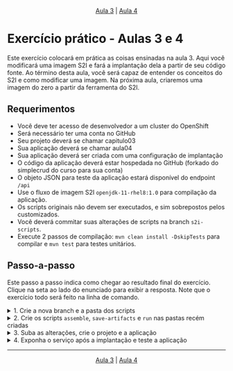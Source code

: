 <p align="center"><a href="../aula03">Aula 3</a> | <a href="../aula04">Aula 4</a>
<br/>

# Exercício prático - Aulas 3 e 4

Este exercício colocará em prática as coisas ensinadas na aula 3. Aqui você modificará uma imagem S2I e fará a implantação dela a partir de seu código fonte. Ao término desta aula, você será capaz de entender os conceitos do S2I e como modificar uma imagem. Na próxima aula, criaremos uma imagem do zero a partir da ferramenta do S2I.

## Requerimentos
- Você deve ter acesso de desenvolvedor a um cluster do OpenShift
- Será necessário ter uma conta no GitHub
- Seu projeto deverá se chamar capitulo03
- Sua aplicação deverá se chamar aula04
- Sua aplicação deverá ser criada com uma configuração de implantação
- O código da aplicação deverá estar hospedada no GitHub (forkado do simplecrud do curso para sua conta)
- O objeto JSON para teste da aplicação estará disponível do endpoint `/api`
- Use o fluxo de imagem S2I `openjdk-11-rhel8:1.0` para compilação da aplicação.
- Os scripts originais não devem ser executados, e sim sobrepostos pelos customizados.
- Você deverá commitar suas alterações de scripts na branch `s2i-scripts`.
- Execute 2 passos de compilação: `mvn clean install -DskipTests` para compilar e `mvn test` para testes unitários.

## Passo-a-passo
Este passo a passo indica como chegar ao resultado final do exercício. Clique na seta ao lado do enunciado para exibir a resposta. Note que o exercício todo será feito na linha de comando.

<details> 
  <summary>1. Crie a nova branch e a pasta dos scripts</summary>
  
```bash
# Esses comandos devem ser executados na pasta raiz da aplicação
git checkout -b s2i-scripts
mkdir -p .s2i/bin
```

</details>

<details> 
  <summary>2. Crie os scripts <code>assemble</code>, <code>save-artifacts</code> e <code>run</code> nas pastas recém criadas</summary>
  
Assemble:
```bash
#!/bin/bash

# Caso o script seja executado com -h, instruções são exibidas
if [[ "$1" == "-h" ]]; then
	exec /usr/libexec/s2i/usage
fi

# Restaura dependências do maven para a pasta do .m2
if [ "$(ls /tmp/artifacts/ 2>/dev/null)" ]; then
  echo "--> Restaurando artefatos de compilação..."
  shopt -s dotglob
  mv /tmp/artifacts ${HOME}/.m2
  shopt -u dotglob
fi

# Copia o código fonte para sua pasta
echo "--> Instalando código fonte da aplicação..."
cp -Rf /tmp/src/. /opt/java-app

# Compila a aplicação
echo "--> Compilando código fonte da aplicação..."
mvn clean install -DskipTests -f /opt/java-app/pom.xml

# Executa os testes
echo "--> Executando testes unitários da aplicação..."
mvn test -f /opt/java-app/pom.xml
```

Run:
```bash
#!/bin/bash

# Inicia a execução da aplicação
echo "--> Iniciando aplicação a partir de arquivo JAR"
exec java -jar /opt/java-app/target/*.jar
```

Save artifacts:
```bash
#!/bin/bash

if [ -d ${HOME}/.m2 ]; then
    pushd ${HOME}
    echo "--> Salvando artefatos de compilação..."
    tar cf - ${HOME}/.m2
    popd
fi
```

</details>

<details> 
  <summary>3. Suba as alterações, crie o projeto e a aplicação</summary>
  
```bash
# Commit das alterações
git add .
git commit -m "criação de scripts s2i"
git push -u origin s2i-scripts

# Criação dos recursos
oc new-project capitulo03
oc new-app --name aula04 openjdk-11-rhel8:1.0~https://github.com/seu_usuario/simplecrud-spring.git#s2i-scripts

# Acompnhamento de compilação
oc logs -f bc/aula04
watch -n 1 oc get pod
```

</details>

<details> 
  <summary>4. Exponha o serviço após a implantação e teste a aplicação</summary>
  
```bash
oc expose svc aula04
oc get route

curl aula04-capitulo03.apps.cluster.com/api
{"hostname":"simplecrud-1-f7zn2","Mensagem a todos":"Mas para onde vai o mundo?","Banco de dados":"H2","Perfil da aplicação":"default","OpenShift é muito":"maneiro","Mensagem":"Olá, Mundo!","Está aplicação está rodando em":"português"}
```

</details>

---
<p align="center"><a href="../aula03">Aula 3</a> | <a href="../aula04">Aula 4</a>